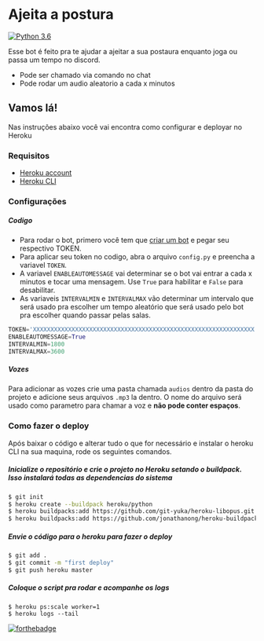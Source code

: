 # Ajeita a postura

[![Python 3.6](https://img.shields.io/badge/Python-3.5+-blue.svg)](https://www.python.org/downloads/release/python-360/)

Esse bot é feito pra te ajudar a ajeitar a sua postaura enquanto joga ou passa um tempo no discord.

- Pode ser chamado via comando no chat
- Pode rodar um audio aleatorio a cada x minutos

## Vamos lá!
Nas instruções abaixo você vai encontra como configurar e deployar no Heroku

### Requisitos

- [Heroku account](http://heroku.com)
- [Heroku CLI](https://devcenter.heroku.com/articles/heroku-cli)

### Configurações
##### Codigo
- Para rodar o bot, primero você tem que [criar um bot](https://discordpy.readthedocs.io/en/rewrite/discord.html) e pegar seu respectivo TOKEN.
- Para aplicar seu token no codigo, abra o arquivo `config.py` e preencha a variavel `TOKEN`.
- A variavel `ENABLEAUTOMESSAGE` vai determinar se o bot vai entrar a cada x minutos e tocar uma mensagem. Use `True` para habilitar e `False` para desabilitar.
- As variaveis `INTERVALMIN` e `INTERVALMAX` vão determinar um intervalo que será usado pra escolher um tempo aleatório que será usado pelo bot pra escolher quando passar pelas salas.

```python
TOKEN='XXXXXXXXXXXXXXXXXXXXXXXXXXXXXXXXXXXXXXXXXXXXXXXXXXXXXXXXXXXXXXX'
ENABLEAUTOMESSAGE=True
INTERVALMIN=1800
INTERVALMAX=3600
```
##### Vozes
Para adicionar as vozes crie uma pasta chamada `audios` dentro da pasta do projeto e adicione seus arquivos `.mp3` la dentro.
O nome do arquivo será usado como parametro para chamar a voz e **não pode conter espaços**.

### Como fazer o deploy
Após baixar o código e alterar tudo o que for necessário e instalar o heroku CLI na sua maquina, rode os seguintes comandos.

##### Inicialize o repositório e crie o projeto no Heroku setando o buildpack. Isso instalará todas as dependencias do sistema 

```sh
$ git init
$ heroku create --buildpack heroku/python
$ heroku buildpacks:add https://github.com/git-yuka/heroku-libopus.git
$ heroku buildpacks:add https://github.com/jonathanong/heroku-buildpack-ffmpeg-latest.git
```

##### Envie o código para o heroku para fazer o deploy
```sh 
$ git add .
$ git commit -m "first deploy"
$ git push heroku master
```
##### Coloque o script pra rodar e acompanhe os logs
```
$ heroku ps:scale worker=1
$ heroku logs --tail
```

[![forthebadge](https://forthebadge.com/images/badges/built-with-love.svg)](http://forthebadge.com)

